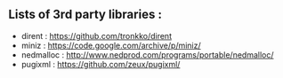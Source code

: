 Lists of 3rd party libraries : 
------------------------------

- dirent : https://github.com/tronkko/dirent
- miniz : https://code.google.com/archive/p/miniz/
- nedmalloc : http://www.nedprod.com/programs/portable/nedmalloc/
- pugixml : https://github.com/zeux/pugixml/